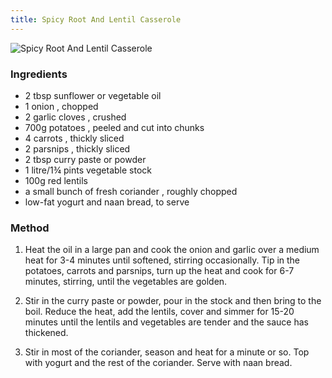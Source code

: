 ```yaml
---
title: Spicy Root And Lentil Casserole
---
```


![Spicy Root And Lentil Casserole](https://images.immediate.co.uk/production/volatile/sites/30/2020/08/recipe-image-legacy-id-488691_11-ca2ba1d.jpg?quality=90&webp=true&resize=440,400)

### Ingredients

* 2 tbsp sunflower or vegetable oil
* 1 onion , chopped
* 2 garlic cloves , crushed
* 700g potatoes , peeled and cut into chunks
* 4 carrots , thickly sliced
* 2 parsnips , thickly sliced
* 2 tbsp curry paste or powder
* 1 litre/1¾ pints vegetable stock
* 100g red lentils
* a small bunch of fresh coriander , roughly chopped
* low-fat yogurt and naan bread, to serve

### Method

1. Heat the oil in a large pan and cook the onion and garlic over a medium heat for 3-4 minutes until softened, 
stirring occasionally. Tip in the potatoes, carrots and parsnips, 
turn up the heat and cook for 6-7 minutes, stirring, until the vegetables are golden.

2. Stir in the curry paste or powder, pour in the stock and then bring to the boil. 
Reduce the heat, add the lentils, 
cover and simmer for 15-20 minutes until the lentils and vegetables are tender 
and the sauce has thickened.

3. Stir in most of the coriander, season and heat for a minute or so.
Top with yogurt and the rest of the coriander. Serve with naan bread.
